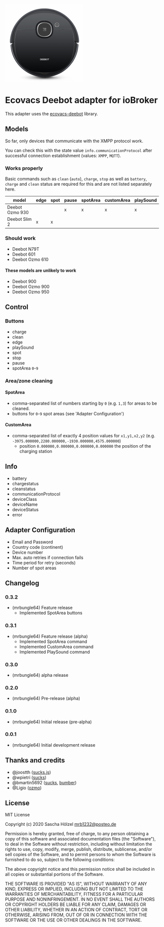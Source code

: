 ![Logo](admin/ecovacs-deebot.png)
# Ecovacs Deebot adapter for ioBroker

This adapter uses the [ecovacs-deebot](https://github.com/mrbungle64/ecovacs-deebot.js) library.

## Models

So far, only devices that communicate with the XMPP protocol work.

You can check this with the state value `info.communicationProtocol` after successful connection establishment (values: `XMPP`, `MQTT`).

### Works properly
Basic commands such as `clean` (`auto`), `charge`, `stop` as well as `battery`, `charge` and `clean` status are required for this and are not listed separately here.

| model | edge | spot | pause | spotArea | customArea | playSound |
|------ |------ |------ |------ |------ |------ |------ |
| Deebot Ozmo 930 | | | x | x | x | x |
| Deebot Slim 2 | x | x | | | | |

### Should work
* Deebot N79T
* Deebot 601
* Deebot Ozmo 610

#### These models are unlikely to work
* Deebot 900
* Deebot Ozmo 900
* Deebot Ozmo 950

## Control

### Buttons

* charge
* clean
* edge
* playSound
* spot
* stop
* pause
* spotArea `0`-`9`

### Area/zone cleaning

#### SpotArea

* comma-separated list of numbers starting by `0` (e.g. `1,3`) for areas to be cleaned.
* buttons for `0`-`9` spot areas (see 'Adapter Configuration')

#### CustomArea

* comma-separated list of exactly 4 position values for `x1,y1,x2,y2` (e.g. `-3975.000000,2280.000000,-1930.000000,4575.000000`)
    * position `0.000000,0.000000,0.000000,0.000000` the position of the charging station
    
## Info

* battery
* chargestatus
* cleanstatus
* communicationProtocol
* deviceClass
* deviceName
* deviceStatus
* error

## Adapter Configuration

* Email and Password
* Country code (continent)
* Device number
* Max. auto retries if connection fails
* Time period for retry (seconds)
* Number of spot areas

## Changelog

### 0.3.2
* (mrbungle64) Feature release
   * Implemented SpotArea buttons
   
### 0.3.1
* (mrbungle64) Feature release (alpha)
   * Implemented SpotArea command
   * Implemented CustomArea command
   * Implemented PlaySound command
   
### 0.3.0
* (mrbungle64) alpha release

### 0.2.0
* (mrbungle64) Pre-release (alpha)

### 0.1.0
* (mrbungle64) Initial release (pre-alpha)

### 0.0.1
* (mrbungle64) Initial development release

## Thanks and credits
* @joostth ([sucks.js](https://github.com/joostth/sucks.js))
* @wpietri ([sucks](https://github.com/wpietri/sucks))
* @bmartin5692 ([sucks](https://github.com/bmartin5692/sucks), [bumber](https://github.com/bmartin5692/bumper))
* @Ligio ([ozmo](https://github.com/Ligio/ozmo))

## License
MIT License

Copyright (c) 2020 Sascha Hölzel <mrb1232@posteo.de>

Permission is hereby granted, free of charge, to any person obtaining a copy
of this software and associated documentation files (the "Software"), to deal
in the Software without restriction, including without limitation the rights
to use, copy, modify, merge, publish, distribute, sublicense, and/or sell
copies of the Software, and to permit persons to whom the Software is
furnished to do so, subject to the following conditions:

The above copyright notice and this permission notice shall be included in all
copies or substantial portions of the Software.

THE SOFTWARE IS PROVIDED "AS IS", WITHOUT WARRANTY OF ANY KIND, EXPRESS OR
IMPLIED, INCLUDING BUT NOT LIMITED TO THE WARRANTIES OF MERCHANTABILITY,
FITNESS FOR A PARTICULAR PURPOSE AND NONINFRINGEMENT. IN NO EVENT SHALL THE
AUTHORS OR COPYRIGHT HOLDERS BE LIABLE FOR ANY CLAIM, DAMAGES OR OTHER
LIABILITY, WHETHER IN AN ACTION OF CONTRACT, TORT OR OTHERWISE, ARISING FROM,
OUT OF OR IN CONNECTION WITH THE SOFTWARE OR THE USE OR OTHER DEALINGS IN THE
SOFTWARE.
